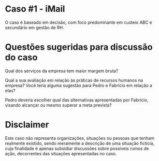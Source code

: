 # Caso #1 - iMail

O caso é baseado em decisão, com foco predominante em custeio ABC e secundário em gestão de RH.

# Questões sugeridas para discussão do caso

Qual dos serviços da empresa tem maior margem bruta? 

Qual a sua avaliação em relação às práticas de recursos humanos na empresa? Você teria alguma sugestão para Pedro e Fabrício em relação a elas? 

Pedro deveria escolher qual das alternativas apresentadas por Fabricio, visando alcançar ou mesmo superar a meta prevista? 


# Disclaimer

Este caso não representa organizações, situações ou pessoas que tenham realmente existido, sendo meramente a descrição de uma situação fictícia, cuja finalidade é apenas subsidiar discussões sobre possíveis rumos de ação, decorrentes das situações apresentadas no caso.
